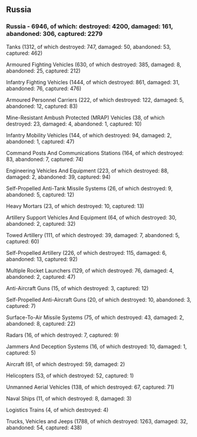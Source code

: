 
 
 ## Russia
 
 ### Russia - 6946, of which: destroyed: 4200, damaged: 161, abandoned: 306, captured: 2279

 

 

 Tanks (1312, of which destroyed: 747, damaged: 50, abandoned: 53, captured: 462)

 Armoured Fighting Vehicles (630, of which destroyed: 385, damaged: 8, abandoned: 25, captured: 212)

 Infantry Fighting Vehicles (1444, of which destroyed: 861, damaged: 31, abandoned: 76, captured: 476)

 Armoured Personnel Carriers (222, of which destroyed: 122, damaged: 5, abandoned: 12, captured: 83)

 Mine-Resistant Ambush Protected (MRAP) Vehicles (38, of which destroyed: 23, damaged: 4, abandoned: 1, captured: 10)

 Infantry Mobility Vehicles (144, of which destroyed: 94, damaged: 2, abandoned: 1, captured: 47)

 Command Posts And Communications Stations (164, of which destroyed: 83, abandoned: 7, captured: 74)

 Engineering Vehicles And Equipment (223, of which destroyed: 88, damaged: 2, abandoned: 39, captured: 94)

 Self-Propelled Anti-Tank Missile Systems (26, of which destroyed: 9, abandoned: 5, captured: 12)

 Heavy Mortars (23, of which destroyed: 10, captured: 13)

 Artillery Support Vehicles And Equipment (64, of which destroyed: 30, abandoned: 2, captured: 32)

 Towed Artillery (111, of which destroyed: 39, damaged: 7, abandoned: 5, captured: 60)

 Self-Propelled Artillery (226, of which destroyed: 115, damaged: 6, abandoned: 13, captured: 92)

 Multiple Rocket Launchers (129, of which destroyed: 76, damaged: 4, abandoned: 2, captured: 47)

 Anti-Aircraft Guns (15, of which destroyed: 3, captured: 12)

 Self-Propelled Anti-Aircraft Guns (20, of which destroyed: 10, abandoned: 3, captured: 7)

 Surface-To-Air Missile Systems (75, of which destroyed: 43, damaged: 2, abandoned: 8, captured: 22)

 Radars (16, of which destroyed: 7, captured: 9)

 Jammers And Deception Systems (16, of which destroyed: 10, damaged: 1, captured: 5)

 Aircraft (61, of which destroyed: 59, damaged: 2)

 Helicopters (53, of which destroyed: 52, captured: 1)

 Unmanned Aerial Vehicles (138, of which destroyed: 67, captured: 71)

 Naval Ships (11, of which destroyed: 8, damaged: 3)

 Logistics Trains (4, of which destroyed: 4)

 Trucks, Vehicles and Jeeps (1788, of which destroyed: 1263, damaged: 32, abandoned: 54, captured: 438)


